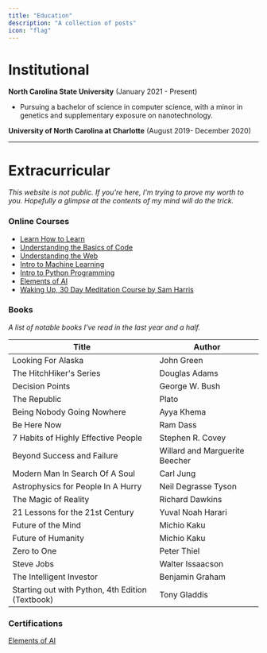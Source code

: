 ```yaml
---
title: "Education"
description: "A collection of posts"
icon: "flag"
---
```


# Institutional
**North Carolina State University** (January 2021 - Present) 

- Pursuing a bachelor of science in computer science, with a minor in genetics and supplementary exposure on nanotechnology. 

**University of North Carolina at Charlotte** (August 2019- December 2020)

_________________________________________________________________

# Extracurricular                              
*This website is not public. If you're here, I'm trying to prove my worth to you. Hopefully a glimpse at the contents of my mind will do the trick.*

### Online Courses
 
- [Learn How to Learn](https://openclassrooms.com/en/courses/5281811-learn-how-to-learn)            
- [Understanding the Basics of Code](https://learndigital.withgoogle.com/digitalgarage/course/basics-code)                 
- [Understanding the Web](https://openclassrooms.com/en/courses/3314571-understanding-the-web)                   
- [Intro to Machine Learning](https://learndigital.withgoogle.com/digitalgarage/course/machine-learning-basics/module/141)                   
- [Intro to Python Programming](https://www.udacity.com/course/introduction-to-python--ud1110)                   
- [Elements of AI](https://www.elementsofai.com/)   
- [Waking Up, 30 Day Meditation Course by Sam Harris](https://wakingup.com/)                   

### Books 

*A list of notable books I've read in the last year and a half.*

| Title  | Author |
| ----- | -------- |
| Looking For Alaska | John Green    |   
| The HitchHiker's Series | Douglas Adams |
| Decision Points | George W. Bush |
The Republic | Plato       
Being Nobody Going Nowhere | Ayya Khema
Be Here Now | Ram Dass
7 Habits of Highly Effective People | Stephen R. Covey        
Beyond Success and Failure | Willard and Marguerite Beecher
Modern Man In Search Of A Soul| Carl Jung
Astrophysics for People In A Hurry | Neil Degrasse Tyson        
The Magic of Reality | Richard Dawkins 
21 Lessons for the 21st Century | Yuval Noah Harari     
Future of the Mind | Michio Kaku
Future of Humanity | Michio Kaku
Zero to One | Peter Thiel
Steve Jobs | Walter Issaacson 
The Intelligent Investor | Benjamin Graham
Starting out with Python, 4th Edition (Textbook) |  Tony Gladdis   




### Certifications

[Elements of AI](https://certificates.mooc.fi/validate/e9ge8gyozr6)

